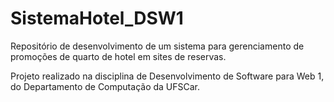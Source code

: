 # SistemaHotel_DSW1
Repositório de desenvolvimento de um sistema para gerenciamento de promoções de quarto de hotel em sites de reservas.

Projeto realizado na disciplina de Desenvolvimento de Software para Web 1, do Departamento de Computação da UFSCar.
